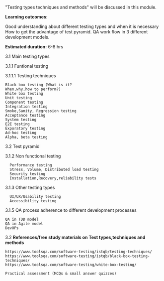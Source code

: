 "Testing types techniques and methods" will be discussed in this module.

**Learning outcomes:**
                    
  Good understanding about different testing types and when it is necessary
  How to get the advantage of test pyramid.
  QA work flow in 3 different development models.

**Estimated duration:**   6-8 hrs


3.1	Main testing types

3.1.1	Funtional testing

3.1.1.1	Testing techniques

	Black box testing (What is it?
	When,why,how to perform?)	
	White box testing
	Unit testing
	Component testing
	Integration testing
	Smoke,Sanity, Regression testing
	Acceptance testing
	System testing
	E2E testing
	Exporatory testing
	Ad-hoc testing
	Alpha, beta testing
	
3.2	Test pyramid
  
3.1.2	Non functional testing

      Performance testing             
      Stress, Volume, Distributed load testing 
      Security testing 
      Installation,Recovery,reliability tests

3.1.3	Other testing types

      UI/UX/Usability testing
      Accessibility testing
      
3.1.5	QA process adherence to different development processes

	QA in TDD model
	QA in Agile model
	DevOPs
	
3.2	**References/free study materials on Test types,techniques and methods**

	https://www.toolsqa.com/software-testing/istqb/testing-techniques/
	https://www.toolsqa.com/software-testing/istqb/black-box-testing-techniques/
	https://www.toolsqa.com/software-testing/white-box-testing/
	
	Practical assessment (MCQs & small answer quizzes)
